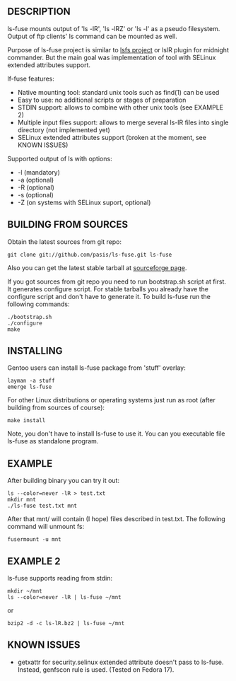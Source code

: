 ## DESCRIPTION

ls-fuse mounts output of 'ls -lR', 'ls -lRZ' or 'ls -l' as a pseudo filesystem.
Output of ftp clients' ls command can be mounted as well.

Purpose of ls-fuse project is similar to [lsfs project][1] or lslR plugin for
midnight commander. But the main goal was implementation of tool with SELinux
extended attributes support.

lf-fuse features:

* Native mounting tool: standard unix tools such as find(1) can be used
* Easy to use: no additional scripts or stages of preparation
* STDIN support: allows to combine with other unix tools (see EXAMPLE 2)
* Multiple input files support: allows to merge several ls-lR files into single
  directory (not implemented yet)
* SELinux extended attributes support (broken at the moment, see KNOWN ISSUES)

Supported output of ls with options:

* -l (mandatory)
* -a (optional)
* -R (optional)
* -s (optional)
* -Z (on systems with SELinux suport, optional)

[1]: http://lsfs.sourceforge.net

## BUILDING FROM SOURCES

Obtain the latest sources from git repo:

	git clone git://github.com/pasis/ls-fuse.git ls-fuse

Also you can get the latest stable tarball at [sourceforge page][2].

If you got sources from git repo you need to run bootstrap.sh script at first.
It generates configure script. For stable tarballs you already have the
configure script and don't have to generate it. To build ls-fuse run the
following commands:

	./bootstrap.sh
	./configure
	make

[2]: https://sourceforge.net/projects/lsfuse

## INSTALLING

Gentoo users can install ls-fuse package from 'stuff' overlay:

	layman -a stuff
	emerge ls-fuse

For other Linux distributions or operating systems just run as root (after
building from sources of course):

	make install

Note, you don't have to install ls-fuse to use it. You can you executable file
ls-fuse as standalone program.

## EXAMPLE

After building binary you can try it out:

	ls --color=never -lR > test.txt
	mkdir mnt
	./ls-fuse test.txt mnt

After that mnt/ will contain (I hope) files described in test.txt. The
following command will unmount fs:

	fusermount -u mnt

## EXAMPLE 2

ls-fuse supports reading from stdin:

	mkdir ~/mnt
	ls --color=never -lR | ls-fuse ~/mnt

or

	bzip2 -d -c ls-lR.bz2 | ls-fuse ~/mnt


## KNOWN ISSUES

* getxattr for security.selinux extended attribute doesn't pass to ls-fuse.
  Instead, genfscon rule is used. (Tested on Fedora 17).
